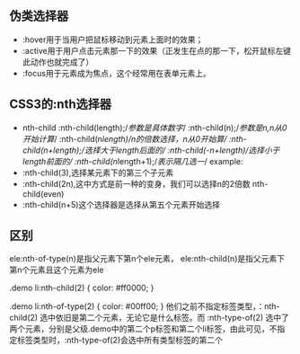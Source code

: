 
## 伪类选择器
- :hover用于当用户把鼠标移动到元素上面时的效果；
- :active用于用户点击元素那一下的效果（正发生在点的那一下，松开鼠标左键此动作也就完成了）
- :focus用于元素成为焦点，这个经常用在表单元素上。
  
## CSS3的:nth选择器
- nth-child
  :nth-child(length);/*参数是具体数字*/
	:nth-child(n);/*参数是n,n从0开始计算*/
	:nth-child(n*length)/*n的倍数选择，n从0开始算*/
	:nth-child(n+length);/*选择大于length后面的*/
	:nth-child(-n+length)/*选择小于length前面的*/
	:nth-child(n*length+1);/*表示隔几选一*/
example:
- :nth-child(3),选择某元素下的第三个子元素
- :nth-child(2n),这中方式是前一种的变身，我们可以选择n的2倍数 nth-child(even)
- :nth-child(n+5)这个选择器是选择从第五个元素开始选择

## 区别
ele:nth-of-type(n)是指父元素下第n个ele元素， 
ele:nth-child(n)是指父元素下第n个元素且这个元素为ele
<!-- 第二个 li -->
.demo li:nth-child(2) {
    color: #ff0000;
  }
<!-- li的第二个 -->
  .demo li:nth-of-type(2) {
    color: #00ff00;
  }
他们之前不指定标签类型，：nth-child(2) 选中依旧是第二个元素，无论它是什么标签。而 :nth-type-of(2) 选中了两个元素，分别是父级.demo中的第二个p标签和第二个li标签，由此可见，不指定标签类型时，:nth-type-of(2)会选中所有类型标签的第二个